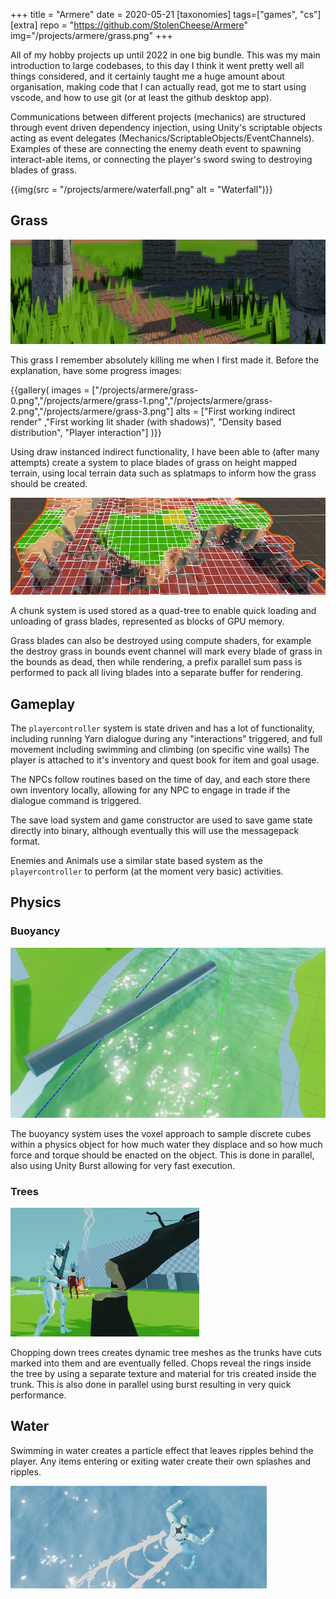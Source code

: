 +++
title = "Armere"
date = 2020-05-21
[taxonomies]
tags=["games", "cs"]
[extra]
repo = "https://github.com/StolenCheese/Armere"
img="/projects/armere/grass.png"
+++

All of my hobby projects up until 2022 in one big bundle. <!-- more --> This was my main introduction to large codebases, to this day I think it
went pretty well all things considered, and it certainly taught me a huge amount about organisation, making code that I can actually read,
got me to start using vscode, and how to use git (or at least the github desktop app).

Communications between different projects (mechanics) are structured through event driven dependency injection,
using Unity's scriptable objects acting as event delegates (Mechanics/ScriptableObjects/EventChannels). Examples of these
are connecting the enemy death event to spawning interact-able items, or connecting the player's sword swing to destroying
blades of grass.

{{img(src = "/projects/armere/waterfall.png" alt = "Waterfall")}}

## Grass

![Grass](/projects/armere/grass.png)

This grass I remember absolutely killing me when I first made it. Before the explanation, have some progress images:

{{gallery(
	images = ["/projects/armere/grass-0.png","/projects/armere/grass-1.png","/projects/armere/grass-2.png","/projects/armere/grass-3.png"]
	alts = ["First working indirect render" ,"First working lit shader (with shadows)", "Density based distribution", "Player interaction"]
)}}

Using draw instanced indirect functionality, I have been able to (after many attempts) create a system to place blades of grass on height mapped terrain, using local terrain data such as splatmaps to inform how the grass should be created.

![Grass Chunking system](/projects/armere/grass_chunks.png)

A chunk system is used stored as a quad-tree to enable quick loading and unloading of grass blades, represented as blocks of GPU memory.

Grass blades can also be destroyed using compute shaders, for example the destroy grass in bounds event channel will mark every blade of grass in the bounds as dead, then while rendering, a prefix parallel sum pass is performed to pack all living blades into a separate buffer for rendering.

## Gameplay

The `playercontroller` system is state driven and has a lot of functionality, including running Yarn dialogue
during any "interactions" triggered, and full movement including swimming and climbing (on specific vine walls)
The player is attached to it's inventory and quest book for item and goal usage.

The NPCs follow routines based on the time of day, and each store there own inventory locally, allowing for any
NPC to engage in trade if the dialogue command is triggered.

The save load system and game constructor are used to save game state directly into binary, although eventually
this will use the messagepack format.

Enemies and Animals use a similar state based system as the `playercontroller` to perform (at the moment very basic)
activities.

## Physics

### Buoyancy

![Buoyant cylinder](/projects/armere/log_in_water.png)

The buoyancy system uses the voxel approach to sample discrete cubes within a physics object for how much water they displace and
so how much force and torque should be enacted on the object. This is done in parallel, also using Unity Burst allowing for very fast execution.

### Trees

![Tree chop](/projects/armere/tree_chop.png)

Chopping down trees creates dynamic tree meshes as the trunks have cuts marked into them and are eventually felled.
Chops reveal the rings inside the tree by using a separate texture and material for tris created inside the trunk.
This is also done in parallel using burst resulting in very quick performance.

## Water

Swimming in water creates a particle effect that leaves ripples behind the player. Any items entering or exiting water create their
own splashes and ripples.

![Water Trail](/projects/armere/water_trail.png)
